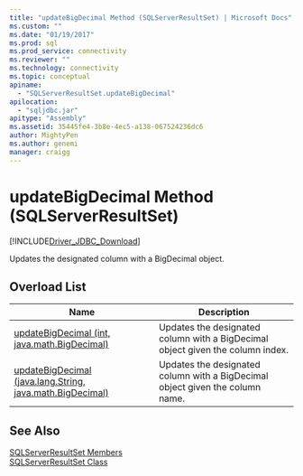 ```yaml
---
title: "updateBigDecimal Method (SQLServerResultSet) | Microsoft Docs"
ms.custom: ""
ms.date: "01/19/2017"
ms.prod: sql
ms.prod_service: connectivity
ms.reviewer: ""
ms.technology: connectivity
ms.topic: conceptual
apiname: 
  - "SQLServerResultSet.updateBigDecimal"
apilocation: 
  - "sqljdbc.jar"
apitype: "Assembly"
ms.assetid: 35445fe4-3b8e-4ec5-a138-067524236dc6
author: MightyPen
ms.author: genemi
manager: craigg
---
```

# updateBigDecimal Method (SQLServerResultSet)
[!INCLUDE[Driver_JDBC_Download](../../../includes/driver_jdbc_download.md)]

  Updates the designated column with a BigDecimal object.  
  
## Overload List  
  
|Name|Description|  
|----------|-----------------|  
|[updateBigDecimal (int, java.math.BigDecimal)](../../../connect/jdbc/reference/updatebigdecimal-method-int-java-math-bigdecimal.md)|Updates the designated column with a BigDecimal object given the column index.|  
|[updateBigDecimal (java.lang.String, java.math.BigDecimal)](../../../connect/jdbc/reference/updatebigdecimal-method-java-lang-string-java-math-bigdecimal.md)|Updates the designated column with a BigDecimal object given the column name.|  
  
## See Also  
 [SQLServerResultSet Members](../../../connect/jdbc/reference/sqlserverresultset-members.md)   
 [SQLServerResultSet Class](../../../connect/jdbc/reference/sqlserverresultset-class.md)  
  
  
